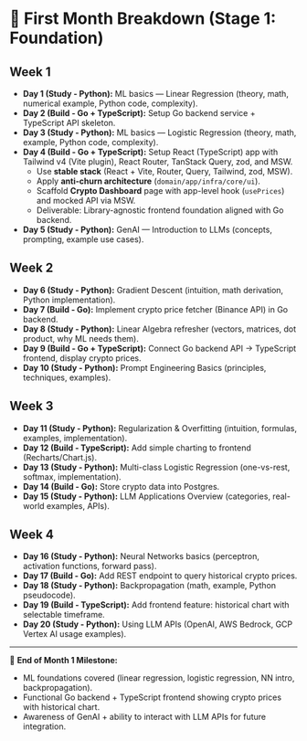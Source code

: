 # 📅 First Month Breakdown (Stage 1: Foundation)

## Week 1

* **Day 1 (Study - Python):** ML basics — Linear Regression (theory, math, numerical example, Python code, complexity).
* **Day 2 (Build - Go + TypeScript):** Setup Go backend service + TypeScript API skeleton.
* **Day 3 (Study - Python):** ML basics — Logistic Regression (theory, math, example, Python code, complexity).
* **Day 4 (Build - Go + TypeScript):** Setup React (TypeScript) app with Tailwind v4 (Vite plugin), React Router, TanStack Query, zod, and MSW.  
  - Use **stable stack** (React + Vite, Router, Query, Tailwind, zod, MSW).  
  - Apply **anti-churn architecture** (`domain/app/infra/core/ui`).  
  - Scaffold **Crypto Dashboard** page with app-level hook (`usePrices`) and mocked API via MSW.  
  - Deliverable: Library-agnostic frontend foundation aligned with Go backend.
* **Day 5 (Study - Python):** GenAI — Introduction to LLMs (concepts, prompting, example use cases).

## Week 2

* **Day 6 (Study - Python):** Gradient Descent (intuition, math derivation, Python implementation).
* **Day 7 (Build - Go):** Implement crypto price fetcher (Binance API) in Go backend.
* **Day 8 (Study - Python):** Linear Algebra refresher (vectors, matrices, dot product, why ML needs them).
* **Day 9 (Build - Go + TypeScript):** Connect Go backend API → TypeScript frontend, display crypto prices.
* **Day 10 (Study - Python):** Prompt Engineering Basics (principles, techniques, examples).

## Week 3

* **Day 11 (Study - Python):** Regularization & Overfitting (intuition, formulas, examples, implementation).
* **Day 12 (Build - TypeScript):** Add simple charting to frontend (Recharts/Chart.js).
* **Day 13 (Study - Python):** Multi-class Logistic Regression (one-vs-rest, softmax, implementation).
* **Day 14 (Build - Go):** Store crypto data into Postgres.
* **Day 15 (Study - Python):** LLM Applications Overview (categories, real-world examples, APIs).

## Week 4

* **Day 16 (Study - Python):** Neural Networks basics (perceptron, activation functions, forward pass).
* **Day 17 (Build - Go):** Add REST endpoint to query historical crypto prices.
* **Day 18 (Study - Python):** Backpropagation (math, example, Python pseudocode).
* **Day 19 (Build - TypeScript):** Add frontend feature: historical chart with selectable timeframe.
* **Day 20 (Study - Python):** Using LLM APIs (OpenAI, AWS Bedrock, GCP Vertex AI usage examples).

---

🎯 **End of Month 1 Milestone:**

* ML foundations covered (linear regression, logistic regression, NN intro, backpropagation).
* Functional Go backend + TypeScript frontend showing crypto prices with historical chart.
* Awareness of GenAI + ability to interact with LLM APIs for future integration.
